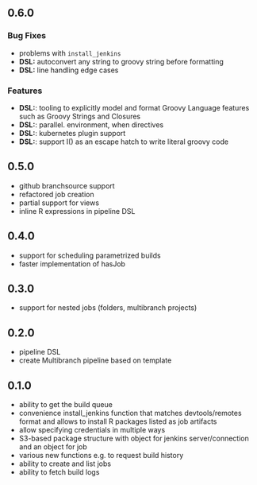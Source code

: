 ## 0.6.0

### Bug Fixes

* problems with `install_jenkins`
* **DSL:** autoconvert any string to groovy string before formatting
* **DSL:** line handling edge cases

### Features

* **DSL:**: tooling to explicitly model and format Groovy Language features
  such as Groovy Strings and Closures
* **DSL:**: parallel. environment, when directives
* **DSL:**: kubernetes plugin support
* **DSL:**: support I() as an escape hatch to write literal groovy code

## 0.5.0

* github branchsource support
* refactored job creation
* partial support for views
* inline R expressions in pipeline DSL

## 0.4.0

* support for scheduling parametrized builds
* faster implementation of hasJob

## 0.3.0

* support for nested jobs (folders, multibranch projects)

## 0.2.0

* pipeline DSL
* create Multibranch pipeline based on template

## 0.1.0

* ability to get the build queue
* convenience install_jenkins function that matches devtools/remotes
  format and allows to install R packages listed as job artifacts
* allow specifying credentials in multiple ways
* S3-based package structure with object for jenkins server/connection and
  an object for job
* various new functions e.g. to request build history
* ability to create and list jobs
* ability to fetch build logs
